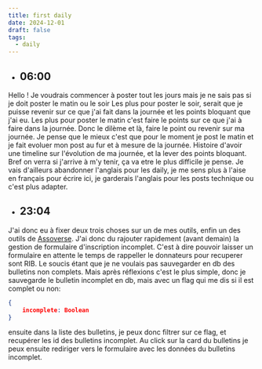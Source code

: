 ```yaml
---
title: first daily
date: 2024-12-01
draft: false
tags:
  - daily
---
```

- ## 06:00
Hello ! Je voudrais commencer à poster tout les jours mais je ne sais pas si je doit poster le matin ou le soir
Les plus pour poster le soir, serait que je puisse revenir sur ce que j'ai fait dans la journée et les points bloquant que j'ai eu.
Les plus pour poster le matin c'est faire le points sur ce que j'ai à faire dans la journée.
Donc le dilème et là, faire le point ou revenir sur ma journée. Je pense que le mieux c'est que pour le moment je post le matin et je fait evoluer mon post au fur et à mesure de la journée.
Histoire d'avoir une timeline sur l'évolution de ma journée, et la lever des points bloquant.
Bref on verra si j'arrive à m'y tenir, ça va etre le plus difficile je pense.
Je vais d'ailleurs abandonner l'anglais pour les daily, je me sens plus à l'aise en français pour écrire ici, je garderais l'anglais pour les posts technique ou c'est plus adapter.

- ## 23:04
J'ai donc eu à fixer deux trois choses sur un de mes outils, enfin un des outils de [Assoverse](https://assoverse.com).
J'ai donc du rajouter rapidement (avant demain) la gestion de formulaire d'inscription incomplet.
C'est à dire pouvoir laisser un formulaire en attente le temps de rappeller le donnateurs pour recuperer sont RIB.
Le soucis étant que je ne voulais pas sauvegarder en db des bulletins non complets.
Mais après réflexions c'est le plus simple, donc je sauvegarde le bulletin incomplet en db, mais avec un flag qui me dis si il est complet ou non:
```json
{
	incomplete: Boolean
}
```
ensuite dans la liste des bulletins, je peux donc filtrer sur ce flag, et recupérer les id des bulletins incomplet. Au click sur la card du bulletins je peux ensuite rediriger vers le formulaire avec les données du bulletins incomplet. 